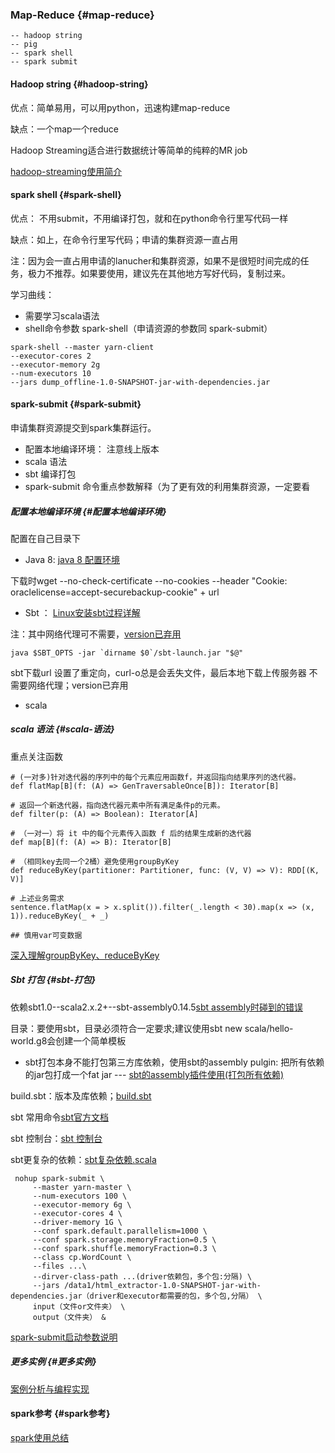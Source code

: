 ### Map-Reduce {#map-reduce}

```
-- hadoop string
-- pig
-- spark shell
-- spark submit
```

#### Hadoop string {#hadoop-string}

优点：简单易用，可以用python，迅速构建map-reduce

缺点：一个map一个reduce

Hadoop Streaming适合进行数据统计等简单的纯粹的MR job

[hadoop-streaming使用简介](http://zhazha.me/使用Python和Hadoop-Streaming编写MapReduce/)

#### spark shell {#spark-shell}

优点： 不用submit，不用编译打包，就和在python命令行里写代码一样

缺点：如上，在命令行里写代码；申请的集群资源一直占用

注：因为会一直占用申请的lanucher和集群资源，如果不是很短时间完成的任务，极力不推荐。如果要使用，建议先在其他地方写好代码，复制过来。

学习曲线：

* 需要学习scala语法
* shell命令参数 spark-shell（申请资源的参数同 spark-submit）

```
spark-shell --master yarn-client 
--executor-cores 2
--executor-memory 2g
--num-executors 10
--jars dump_offline-1.0-SNAPSHOT-jar-with-dependencies.jar
```

#### spark-submit {#spark-submit}

申请集群资源提交到spark集群运行。

* 配置本地编译环境： 注意线上版本
* scala 语法
* sbt 编译打包
* spark-submit 命令重点参数解释（为了更有效的利用集群资源，一定要看

##### 配置本地编译环境 {#配置本地编译环境}

配置在自己目录下

* Java 8:
  [java 8 配置环境](http://www.jianshu.com/p/014e775a8b8c)

下载时wget --no-check-certificate --no-cookies --header "Cookie: oraclelicense=accept-securebackup-cookie" + url

* Sbt ：
  [Linux安装sbt过程详解](http://blog.csdn.net/ZCF1002797280/article/details/49677881)

注：其中网络代理可不需要，[version已弃用](https://stackoverflow.com/questions/33234229/error-in-verifying-sbt-installation)

    java $SBT_OPTS -jar `dirname $0`/sbt-launch.jar "$@"

sbt下载url 设置了重定向，curl-o总是会丢失文件，最后本地下载上传服务器 不需要网络代理；version已弃用

* scala

##### scala 语法 {#scala-语法}

重点关注函数

```
# (一对多)针对迭代器的序列中的每个元素应用函数f，并返回指向结果序列的迭代器。
def flatMap[B](f: (A) => GenTraversableOnce[B]): Iterator[B] 

# 返回一个新迭代器，指向迭代器元素中所有满足条件p的元素。
def filter(p: (A) => Boolean): Iterator[A]

# （一对一）将 it 中的每个元素传入函数 f 后的结果生成新的迭代器
def map[B](f: (A) => B): Iterator[B]

# （相同key去同一个2桶）避免使用groupByKey
def reduceByKey(partitioner: Partitioner, func: (V, V) => V): RDD[(K, V)]

# 上述业务需求
sentence.flatMap(x = > x.split()).filter(_.length < 30).map(x => (x, 1)).reduceByKey(_ + _)

## 慎用var可变数据
```

[深入理解groupByKey、reduceByKey](http://www.jianshu.com/p/0c6705724cff)

##### Sbt 打包 {#sbt-打包}

依赖sbt1.0--scala2.x.2+--sbt-assembly0.14.5[sbt assembly时碰到的错误](https://huajianmao.github.io/notes/2017-03-22-spark-sbt-assembly/)

目录：要使用sbt，目录必须符合一定要求;建议使用sbt new scala/hello-world.g8会创建一个简单模板

* sbt打包本身不能打包第三方库依赖，使用sbt的assembly pulgin: 把所有依赖的jar包打成一个fat jar ---
  [sbt的assembly插件使用\(打包所有依赖\)](http://www.cnblogs.com/zhangqingping/p/4997324.html)

build.sbt：版本及库依赖；[build.sbt](http://blog.stanzhai.site/shi-yong-sbtgou-jian-scalaxiang-mu/)

sbt 常用命令[sbt官方文档](http://www.scala-sbt.org/0.13/docs/zh-cn/Running.html#常用命令)

sbt 控制台：[sbt 控制台](http://www.importnew.com/4311.html)

sbt更复杂的依赖：[sbt复杂依赖.scala](https://github.com/CSUG/real_world_scala/blob/master/02_sbt.markdown)

```
 nohup spark-submit \
     --master yarn-master \
     --num-executors 100 \
     --executor-memory 6g \
     --executor-cores 4 \
     --driver-memory 1G \
     --conf spark.default.parallelism=1000 \
     --conf spark.storage.memoryFraction=0.5 \
     --conf spark.shuffle.memoryFraction=0.3 \
     --class cp.WordCount \
     --files ...\
     --dirver-class-path ...(driver依赖包，多个包:分隔) \
     --jars /data1/html_extractor-1.0-SNAPSHOT-jar-with-dependencies.jar（driver和executor都需要的包，多个包,分隔） \
     input（文件or文件夹） \
     output（文件夹） &
```

[spark-submit启动参数说明](http://www.jianshu.com/p/9d5234185d68)

##### 更多实例 {#更多实例}

[案例分析与编程实现](https://www.ibm.com/developerworks/cn/opensource/os-cn-spark-practice1/)

#### spark参考 {#spark参考}

[spark使用总结](http://smallx.me/2016/06/07/spark使用总结/)

